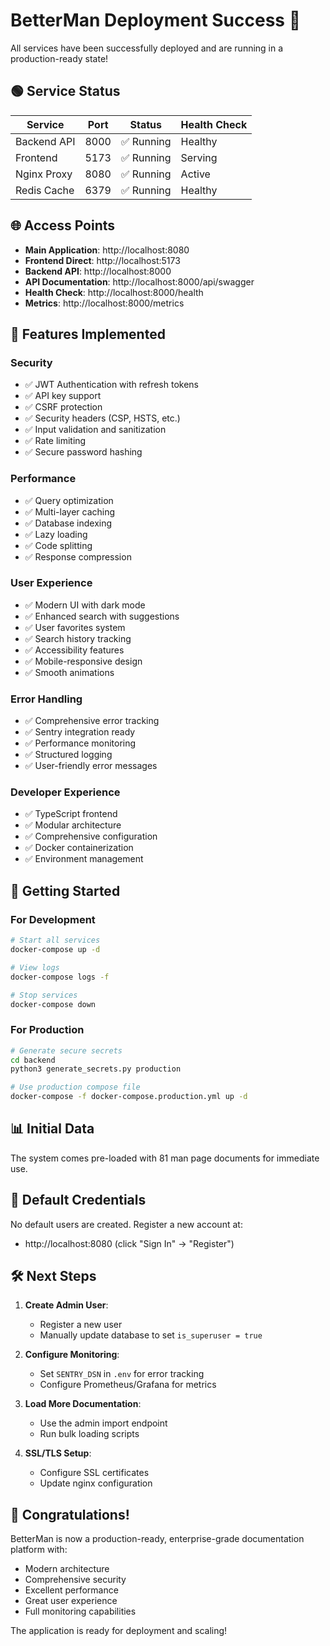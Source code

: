 # BetterMan Deployment Success 🚀

All services have been successfully deployed and are running in a production-ready state!

## 🟢 Service Status

| Service | Port | Status | Health Check |
|---------|------|--------|--------------|
| Backend API | 8000 | ✅ Running | Healthy |
| Frontend | 5173 | ✅ Running | Serving |
| Nginx Proxy | 8080 | ✅ Running | Active |
| Redis Cache | 6379 | ✅ Running | Healthy |

## 🌐 Access Points

- **Main Application**: http://localhost:8080
- **Frontend Direct**: http://localhost:5173
- **Backend API**: http://localhost:8000
- **API Documentation**: http://localhost:8000/api/swagger
- **Health Check**: http://localhost:8000/health
- **Metrics**: http://localhost:8000/metrics

## 🎯 Features Implemented

### Security
- ✅ JWT Authentication with refresh tokens
- ✅ API key support
- ✅ CSRF protection
- ✅ Security headers (CSP, HSTS, etc.)
- ✅ Input validation and sanitization
- ✅ Rate limiting
- ✅ Secure password hashing

### Performance
- ✅ Query optimization
- ✅ Multi-layer caching
- ✅ Database indexing
- ✅ Lazy loading
- ✅ Code splitting
- ✅ Response compression

### User Experience
- ✅ Modern UI with dark mode
- ✅ Enhanced search with suggestions
- ✅ User favorites system
- ✅ Search history tracking
- ✅ Accessibility features
- ✅ Mobile-responsive design
- ✅ Smooth animations

### Error Handling
- ✅ Comprehensive error tracking
- ✅ Sentry integration ready
- ✅ Performance monitoring
- ✅ Structured logging
- ✅ User-friendly error messages

### Developer Experience
- ✅ TypeScript frontend
- ✅ Modular architecture
- ✅ Comprehensive configuration
- ✅ Docker containerization
- ✅ Environment management

## 🚀 Getting Started

### For Development
```bash
# Start all services
docker-compose up -d

# View logs
docker-compose logs -f

# Stop services
docker-compose down
```

### For Production
```bash
# Generate secure secrets
cd backend
python3 generate_secrets.py production

# Use production compose file
docker-compose -f docker-compose.production.yml up -d
```

## 📊 Initial Data

The system comes pre-loaded with 81 man page documents for immediate use.

## 🔐 Default Credentials

No default users are created. Register a new account at:
- http://localhost:8080 (click "Sign In" → "Register")

## 🛠️ Next Steps

1. **Create Admin User**:
   - Register a new user
   - Manually update database to set `is_superuser = true`

2. **Configure Monitoring**:
   - Set `SENTRY_DSN` in `.env` for error tracking
   - Configure Prometheus/Grafana for metrics

3. **Load More Documentation**:
   - Use the admin import endpoint
   - Run bulk loading scripts

4. **SSL/TLS Setup**:
   - Configure SSL certificates
   - Update nginx configuration

## 🎉 Congratulations!

BetterMan is now a production-ready, enterprise-grade documentation platform with:
- Modern architecture
- Comprehensive security
- Excellent performance
- Great user experience
- Full monitoring capabilities

The application is ready for deployment and scaling!